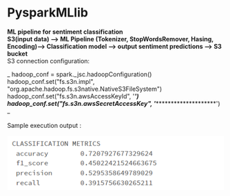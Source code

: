 # PysparkMLlib
**ML pipeline for sentiment classification**
<br/>
**S3(input data) --> ML Pipeline (Tokenizer, StopWordsRemover, Hasing, Encoding)--> Classification model --> output sentiment predictions --> S3 bucket**
<br/>
S3 connection configuration:<br/>
    
_    hadoop_conf = spark._jsc.hadoopConfiguration()
    hadoop_conf.set("fs.s3n.impl", "org.apache.hadoop.fs.s3native.NativeS3FileSystem")
    hadoop_conf.set("fs.s3n.awsAccessKeyId", '*************')
    hadoop_conf.set("fs.s3n.awsSecretAccessKey", '*********************************')
_   
<br/>
Sample execution output :
<br/><br/>
![alt text](./output.PNG)<br/>

